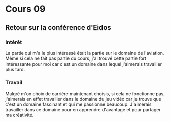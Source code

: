 # Cours 09 
## Retour sur la conférence d'Eidos

### Intérêt

La partie qui m'a le plus intéressé était la partie sur le domaine de l'aviation. Même si cela ne fait pas partie du cours, j'ai trouvé cette partie fort intéressante pour moi car c'est un domaine dans lequel j'aimerais travailler plus tard. 

### Travail

Malgré m'on choix de carrière maintenant choisis, si cela ne fonctionne pas, j'aimerais en effet travailler dans le domaine du jeu vidéo car je trouve que c'est un domaine fascinant et qui me passionne beaucoup. J'aimerais travailler dans ce domaine pour en apprendre d'avantage et pour partager ma créativité. 
